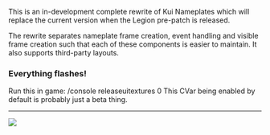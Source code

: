 This is an in-development complete rewrite of Kui Nameplates which will replace the current version when the Legion pre-patch is released.

The rewrite separates nameplate frame creation, event handling and visible frame creation such that each of these components is easier to maintain. It also supports third-party layouts.

### Everything flashes!
Run this in game: /console releaseuitextures 0
This CVar being enabled by default is probably just a beta thing.

---

![](https://i.imgur.com/lKQWxP7.png)
